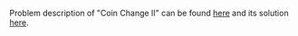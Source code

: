 Problem description of "Coin Change II" can be found [here](https://leetcode.com/problems/coin-change-ii/) and its solution [here]().